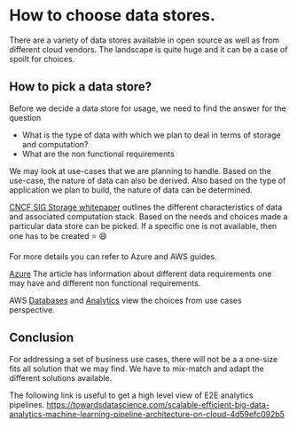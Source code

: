 # How to choose data stores.
There are a variety of data stores available in open source as well as from different cloud vendors. 
The landscape is quite huge and it can be a case of spoilt for choices.

## How to pick a data store?
Before we decide a data store for usage, we need to find the answer for the question
* What is the type of data with which we plan to deal in terms of storage and computation?
* What are the non functional requirements

We may look at use-cases that we are planning to handle. Based on the use-case, the nature of data can also be derived. 
Also based on the type of application we plan to build, the nature of data can be determined.

[CNCF SIG Storage whitepaper](https://github.com/cncf/sig-storage/blob/master/CNCF%20Storage%20Landscape%20-%20White%20Paper.pdf) outlines the different characteristics of data and associated computation stack. Based on the needs and choices made a particular data store can be picked. If a specific one is not available, then one has to be created :star: :smile:


For more details you can refer to Azure and AWS guides.

[Azure](https://docs.microsoft.com/en-us/azure/architecture/guide/technology-choices/data-store-comparison)
The article has information about different data requirements one may have and different non functional requirements.

AWS [Databases](https://aws.amazon.com/products/databases/) and [Analytics](https://aws.amazon.com/big-data/datalakes-and-analytics/) 
view the choices from use cases perspective.

## Conclusion
For addressing a set of business use cases, there will not be a a one-size fits all solution that we may find. We have to mix-match and adapt the different solutions available.

The following link is useful to get a high level view of E2E analytics pipelines.
https://towardsdatascience.com/scalable-efficient-big-data-analytics-machine-learning-pipeline-architecture-on-cloud-4d59efc092b5
